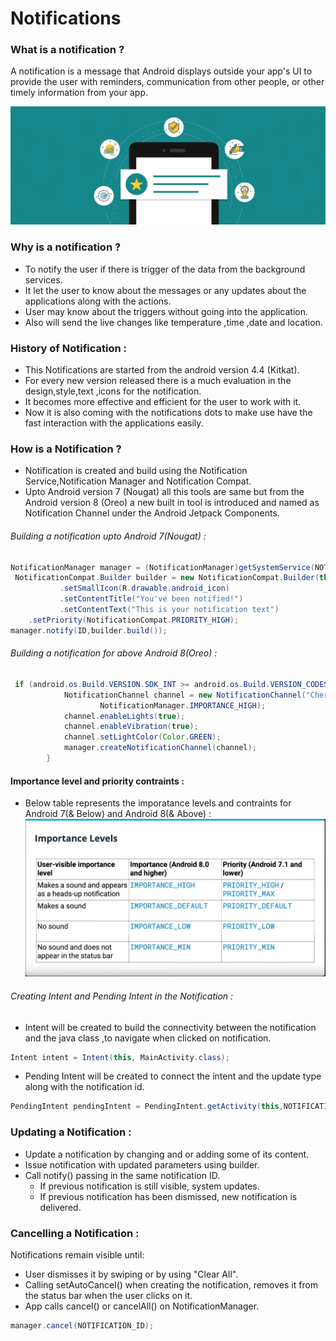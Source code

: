 # Notifications 
### What is a notification ?
A notification is a message that Android displays outside your app's UI to provide the user with reminders, communication from other people, or other timely information from your app. 

![](https://raw.githubusercontent.com/chaitanyak963/Document/master/nofication.png)


### Why is a notification ?
* To notify the user if there is trigger of the data from the background services.
* It let the user to know about the messages or any updates about the applications along with the actions.
* User may know about the triggers without going into the application.
* Also will send the live changes like temperature ,time ,date and location.

### History of Notification :
* This Notifications are started from the android version 4.4 (Kitkat).
* For every new version released there is a much evaluation in the design,style,text ,icons for the notification.
* It becomes more effective and efficient for the user to work with it.
* Now it is also coming with the notifications dots to make use have the fast interaction with the applications easily.

### How is a Notification ?
* Notification is created and build using the Notification Service,Notification Manager and Notification Compat.
* Upto Android version 7 (Nougat) all this tools are same but from the Android version 8 (Oreo) a new built in tool is introduced and named as Notification Channel under the Android Jetpack Components.
###### Building a notification upto Android 7(Nougat) :

```java
NotificationManager manager = (NotificationManager)getSystemService(NOTIFICATION_SERVICE );
 NotificationCompat.Builder builder = new NotificationCompat.Builder(this)
           .setSmallIcon(R.drawable.android_icon)
           .setContentTitle("You've been notified!")
           .setContentText("This is your notification text")
	.setPriority(NotificationCompat.PRIORITY_HIGH);
manager.notify(ID,builder.build());
```
###### Building a notification for above Android 8(Oreo) :

```java
 if (android.os.Build.VERSION.SDK_INT >= android.os.Build.VERSION_CODES.O) {
            NotificationChannel channel = new NotificationChannel("Cherry","APSSDC",
                    NotificationManager.IMPORTANCE_HIGH);
            channel.enableLights(true);
            channel.enableVibration(true);
            channel.setLightColor(Color.GREEN);
            manager.createNotificationChannel(channel);
        }
```
#### Importance level and priority contraints :
* Below table represents the imporatance levels and contraints for Android 7(& Below) and Android 8(& Above) :
![](https://raw.githubusercontent.com/chaitanyak963/Document/master/importance.png)

###### Creating Intent and Pending Intent in the Notification :
* Intent will be created to build the connectivity between the notification and the java class ,to navigate when clicked on notification.
```java
Intent intent = Intent(this, MainActivity.class);
```
* Pending Intent will be created to connect the intent and the update type along with the notification id.
```java
PendingIntent pendingIntent = PendingIntent.getActivity(this,NOTIFICATION_ID,intent,PendingIntent.FLAG_UPDATE_CURRENT);
```
### Updating a Notification :
* Update a notification by changing and or adding some of its content.
* Issue notification with updated parameters using builder.
* Call notify() passing in the same notification ID.
  * If previous notification is still visible, system updates.
  * If previous notification has been dismissed, new notification is delivered.

### Cancelling a Notification :
Notifications remain visible until:
* User dismisses it by swiping or by using "Clear All".
* Calling setAutoCancel() when creating the notification, removes it from the status bar when the user clicks on it.
* App calls cancel() or cancelAll() on NotificationManager.

```java
manager.cancel(NOTIFICATION_ID);
```
